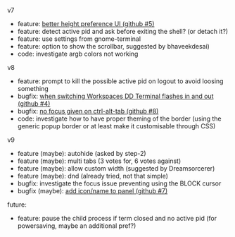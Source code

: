 v7
- feature: [better height preference UI (github #5)](https://github.com/zzrough/gs-extensions-drop-down-terminal/issues/5)
- feature: detect active pid and ask before exiting the shell? (or detach it?)
- feature: use settings from gnome-terminal
- feature: option to show the scrollbar, suggested by bhaveekdesai)
- code: investigate argb colors not working

v8
- feature: prompt to kill the possible active pid on logout to avoid loosing something
- bugfix: [when switching Workspaces DD Terminal flashes in and out (github #4)](https://github.com/zzrough/gs-extensions-drop-down-terminal/issues/4)
- bugfix: [no focus given on ctrl-alt-tab (github #8)](https://github.com/zzrough/gs-extensions-drop-down-terminal/issues/8)
- code: investigate how to have proper theming of the border (using the generic popup border or at least make it customisable through CSS)

v9
- feature (maybe): autohide (asked by step-2)
- feature (maybe): multi tabs (3 votes for, 6 votes against)
- feature (maybe): allow custom width (suggested by Dreamsorcerer)
- feature (maybe): dnd (already tried, not that simple)
- bugfix: investigate the focus issue preventing using the BLOCK cursor
- bugfix (maybe): [add icon/name to panel (github #7)](https://github.com/zzrough/gs-extensions-drop-down-terminal/issues/7)

future:
- feature: pause the child process if term closed and no active pid (for powersaving, maybe an additional pref?)
